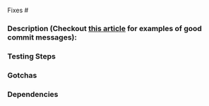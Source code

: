 Fixes #<issue-number>

### Description (Checkout [this article](https://chris.beams.io/posts/git-commit/) for examples of good commit messages):

### Testing Steps

### Gotchas

### Dependencies
